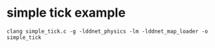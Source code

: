 # simple tick example

```
clang simple_tick.c -g -lddnet_physics -lm -lddnet_map_loader -o simple_tick
```

